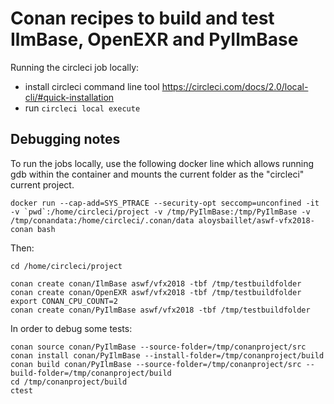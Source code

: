 # Conan recipes to build and test IlmBase, OpenEXR and PyIlmBase

Running the circleci job locally:
* install circleci command line tool https://circleci.com/docs/2.0/local-cli/#quick-installation
* run `circleci local execute`

## Debugging notes
To run the jobs locally, use the following docker line which allows running gdb within the container and mounts the current folder as the "circleci" current project.

```
docker run --cap-add=SYS_PTRACE --security-opt seccomp=unconfined -it -v `pwd`:/home/circleci/project -v /tmp/PyIlmBase:/tmp/PyIlmBase -v /tmp/conandata:/home/circleci/.conan/data aloysbaillet/aswf-vfx2018-conan bash
```
Then:
```
cd /home/circleci/project

conan create conan/IlmBase aswf/vfx2018 -tbf /tmp/testbuildfolder
conan create conan/OpenEXR aswf/vfx2018 -tbf /tmp/testbuildfolder
export CONAN_CPU_COUNT=2
conan create conan/PyIlmBase aswf/vfx2018 -tbf /tmp/testbuildfolder
```

In order to debug some tests:
```
conan source conan/PyIlmBase --source-folder=/tmp/conanproject/src
conan install conan/PyIlmBase --install-folder=/tmp/conanproject/build
conan build conan/PyIlmBase --source-folder=/tmp/conanproject/src --build-folder=/tmp/conanproject/build
cd /tmp/conanproject/build
ctest
```
